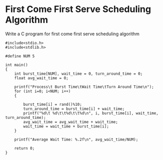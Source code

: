 # First Come First Serve Scheduling Algorithm


Write a C program for first come first serve scheduling algorithm
```
#include<stdio.h>
#include<stdlib.h>

#define NUM 5

int main()
{
	int burst_time[NUM], wait_time = 0, turn_around_time = 0;
	float avg_wait_time = 0; 

	printf("Process\t Burst Time\tWait Time\tTurn Around Time\n");
	for (int i=0; i<NUM; i++)
	{

		burst_time[i] = rand()%10;
		turn_around_time = burst_time[i] + wait_time;
		printf("%d\t %d\t\t%d\t\t%d\n", i, burst_time[i], wait_time, turn_around_time);
		avg_wait_time = avg_wait_time + wait_time;
		wait_time = wait_time + burst_time[i];
	}

	printf("Average Wait Time: %.2f\n", avg_wait_time/NUM);

	return 0;
}
```
